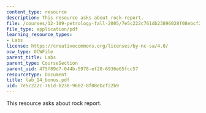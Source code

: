 ```yaml
---
content_type: resource
description: This resource asks about rock report.
file: /courses/12-109-petrology-fall-2005/7e5c222c761db23896028f08ebcf22b9_lab_14_bonus.pdf
file_type: application/pdf
learning_resource_types:
- Labs
license: https://creativecommons.org/licenses/by-nc-sa/4.0/
ocw_type: OCWFile
parent_title: Labs
parent_type: CourseSection
parent_uid: 475f89d7-044b-5978-ef28-6936e65fcc57
resourcetype: Document
title: lab_14_bonus.pdf
uid: 7e5c222c-761d-b238-9602-8f08ebcf22b9
---
```

This resource asks about rock report.